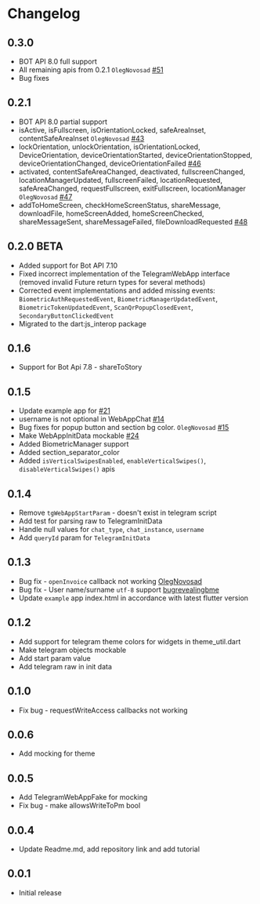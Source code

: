 # Changelog

## 0.3.0
* BOT API 8.0 full support
* All remaining apis from 0.2.1 `OlegNovosad` [#51](https://github.com/khamidjon-khamidov/flutter_telegram_web_app/pull/51)
* Bug fixes

## 0.2.1
* BOT API 8.0 partial support
* isActive, isFullscreen, isOrientationLocked, safeAreaInset, contentSafeAreaInset `OlegNovosad` [#43](https://github.com/khamidjon-khamidov/flutter_telegram_web_app/pull/43)
* lockOrientation, unlockOrientation, isOrientationLocked, DeviceOrientation, deviceOrientationStarted, deviceOrientationStopped, deviceOrientationChanged, deviceOrientationFailed [#46](https://github.com/khamidjon-khamidov/flutter_telegram_web_app/pull/46)
* activated, contentSafeAreaChanged, deactivated, fullscreenChanged, locationManagerUpdated, fullscreenFailed, locationRequested, safeAreaChanged, requestFullscreen, exitFullscreen, locationManager `OlegNovosad` [#47](https://github.com/khamidjon-khamidov/flutter_telegram_web_app/pull/47)
* addToHomeScreen, checkHomeScreenStatus, shareMessage, downloadFile, homeScreenAdded, homeScreenChecked, shareMessageSent, shareMessageFailed, fileDownloadRequested [#48](https://github.com/khamidjon-khamidov/flutter_telegram_web_app/pull/48)

## 0.2.0 BETA
* Added support for Bot API 7.10
* Fixed incorrect implementation of the TelegramWebApp interface (removed invalid Future<T> return types for several methods)
* Corrected event implementations and added missing events: `BiometricAuthRequestedEvent`, `BiometricManagerUpdatedEvent`, `BiometricTokenUpdatedEvent`, `ScanQrPopupClosedEvent`, `SecondaryButtonClickedEvent`
* Migrated to the dart:js_interop package

## 0.1.6
* Support for Bot Api 7.8 - shareToStory

## 0.1.5
* Update example app for [#21](https://github.com/khamidjon-khamidov/flutter_telegram_web_app/issues/21)
* username is not optional in WebAppChat [#14](https://github.com/khamidjon-khamidov/flutter_telegram_web_app/issues/14)
* Bug fixes for popup button and section bg color. `OlegNovosad` [#15](https://github.com/khamidjon-khamidov/flutter_telegram_web_app/issues/15)
* Make WebAppInitData mockable [#24](https://github.com/khamidjon-khamidov/flutter_telegram_web_app/pull/24)
* Added BiometricManager support
* Added section_separator_color
* Added `isVerticalSwipesEnabled`, `enableVerticalSwipes()`, `disableVerticalSwipes()` apis

## 0.1.4
* Remove `tgWebAppStartParam` - doesn't exist in telegram script
* Add test for parsing raw to TelegramInitData
* Handle null values for `chat_type`, `chat_instance`, `username`
* Add `queryId` param for `TelegramInitData`

## 0.1.3

* Bug fix - `openInvoice` callback not working [OlegNovosad](https://github.com/khamidjon-khamidov/flutter_telegram_web_app/pull/5)
* Bug fix - User name/surname `utf-8` support [bugrevealingbme](https://github.com/khamidjon-khamidov/flutter_telegram_web_app/pull/4)
* Update `example` app index.html in accordance with latest flutter version

## 0.1.2

* Add support for telegram theme colors for widgets in theme_util.dart
* Make telegram objects mockable
* Add start param value
* Add telegram raw in init data

## 0.1.0

* Fix bug - requestWriteAccess callbacks not working

## 0.0.6

* Add mocking for theme

## 0.0.5

* Add TelegramWebAppFake for mocking
* Fix bug - make allowsWriteToPm bool

## 0.0.4

* Update Readme.md, add repository link and add tutorial

## 0.0.1

* Initial release
